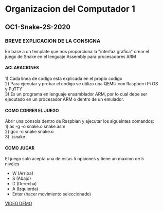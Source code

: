 # Organizacion del Computador 1

## OC1-Snake-2S-2020

### BREVE EXPLICACION DE LA CONSIGNA
En base a un template que nos proporciona la "interfaz grafica" crear el juego de Snake en el lenguaje Assembly para procesadores ARM

#### ACLARACIONES
1\) Cada linea de codigo esta explicada en el propio codigo <br>
2\) Para ejecutar y probar el codigo se utilizo una QEMU con Raspberri Pi OS y PuTTY <br>
3\) Es un programa en lenguaje ensamblador ARM, por lo cual debe ser ejecutado en un procesador ARM o dentro de un emulador. <br>

#### COMO CORRER EL JUEGO
Abrir una consola dentro de Raspbian y ejecutar los sigueintes comandos: <br>
1\) as -g -o snake.o snake.asm <br>
2\) gcc -o snake snake.o <br>
3\) ./snake <br>

#### COMO JUGAR
El juego solo acepta una de estas 5 opciones y tiene un maximo de 5 niveles
- W (Arriba)
- S (Abajo)
- D (Derecha)
- A (Izquierda)
- Enter (hacer movimiento seleccionado)

[VIDEO DEMO](https://youtu.be/708RPzuk68g)
